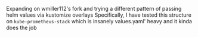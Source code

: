 Expanding on wmiller112's fork and trying a different pattern of passing helm values via kustomize overlays
Specifically, I have tested this structure on `kube-prometheus-stack` which is insanely values.yaml' heavy and it kinda does the job

